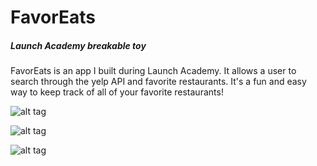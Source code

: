 
# FavorEats 
##### Launch Academy breakable toy
FavorEats is an app I built during Launch Academy. It allows a user to search through the yelp API and favorite restaurants. It's a fun and easy way to keep track of all of your favorite restaurants!

![alt tag](https://cloud.githubusercontent.com/assets/6216931/3625733/a1c02a04-0e71-11e4-94a5-0890334b991d.png)

![alt tag](https://cloud.githubusercontent.com/assets/6216931/3625737/a9356178-0e71-11e4-8d06-dde958258886.png)

![alt tag](https://cloud.githubusercontent.com/assets/6216931/3625734/a615fa16-0e71-11e4-952a-9e89b15f4334.png)
